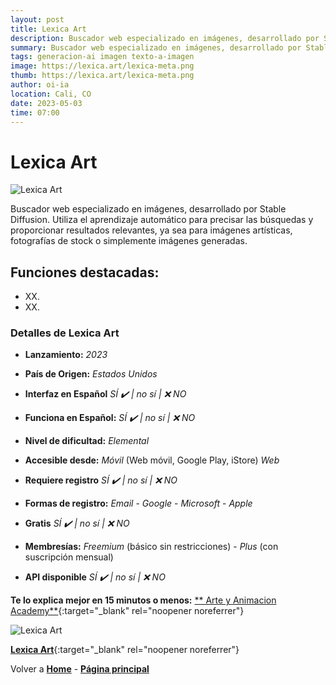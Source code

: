 ```yaml
---
layout: post
title: Lexica Art
description: Buscador web especializado en imágenes, desarrollado por Stable Diffusion. Utiliza el aprendizaje automático para precisar las búsquedas y proporcionar resultados relevantes.
summary: Buscador web especializado en imágenes, desarrollado por Stable Diffusion. Utiliza el aprendizaje automático para precisar las búsquedas y proporcionar resultados relevantes, ya sea para imágenes artísticas, fotografías de stock o simplemente imágenes generadas.
tags: generacion-ai imagen texto-a-imagen
image: https://lexica.art/lexica-meta.png
thumb: https://lexica.art/lexica-meta.png
author: oi-ia
location: Cali, CO
date: 2023-05-03
time: 07:00
---
```


# Lexica Art

![Lexica Art](https://lexica.art/lexica-meta.png/)

Buscador web especializado en imágenes, desarrollado por Stable Diffusion. Utiliza el aprendizaje automático para precisar las búsquedas y proporcionar resultados relevantes, ya sea para imágenes artísticas, fotografías de stock o simplemente imágenes generadas.

## Funciones destacadas:

- XX.
- XX.

### Detalles de Lexica Art

- **Lanzamiento:**
  _2023_

- **País de Origen:**
  _Estados Unidos_

- **Interfaz en Español**
  _SÍ ✔️ | no_
  _sí | ❌ NO_

- **Funciona en Español:**
  _SÍ ✔️ | no_
  _sí | ❌ NO_

- **Nivel de dificultad:**
  _Elemental_

- **Accesible desde:**
  _Móvil_ (Web móvil, Google Play, iStore)
  _Web_

- **Requiere registro**
  _SÍ ✔️ | no_
  _sí | ❌ NO_

- **Formas de registro:**
  _Email_ - _Google_ - _Microsoft_ - _Apple_

- **Gratis**
  _SÍ ✔️ | no_
  _sí | ❌ NO_

- **Membresías:**
  _Freemium_ (básico sin restricciones) - _Plus_ (con suscripción mensual)

- **API disponible**
  _SÍ ✔️ | no_
  _sí | ❌ NO_

**Te lo explica mejor en 15 minutos o menos:**
[**
Arte y Animacion Academy**](https://www.youtube.com/watch?v=FG3-02yaW9A){:target="\_blank" rel="noopener noreferrer"}

![Lexica Art](https://lexica.art/lexica-meta.png/)

[**Lexica Art**](https://lexica.art/){:target="\_blank" rel="noopener noreferrer"}

Volver a [**Home**](https://lucfreelance.github.io/board/) -
[**Página principal**](https://oportunidadesilimitadas.com)

